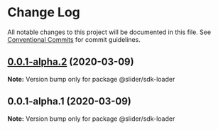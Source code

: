 # Change Log

All notable changes to this project will be documented in this file.
See [Conventional Commits](https://conventionalcommits.org) for commit guidelines.

## [0.0.1-alpha.2](https://github.com/vibodev/lernaDemo/compare/@slider/sdk-loader@0.0.1-alpha.1...@slider/sdk-loader@0.0.1-alpha.2) (2020-03-09)

**Note:** Version bump only for package @slider/sdk-loader





## 0.0.1-alpha.1 (2020-03-09)

**Note:** Version bump only for package @slider/sdk-loader
